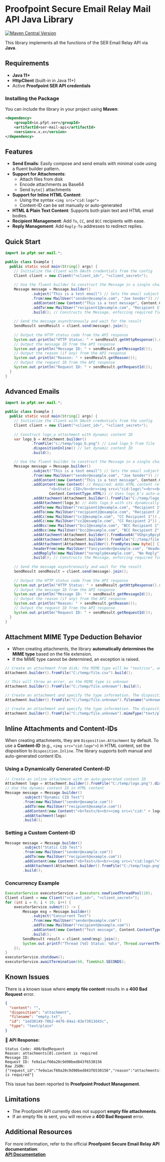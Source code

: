 # Proofpoint Secure Email Relay Mail API Java Library
[![Maven Central Version](https://img.shields.io/maven-central/v/io.pfpt.ser/ser-mail-api)](https://central.sonatype.com/artifact/io.pfpt.ser/ser-mail-api)

This library implements all the functions of the SER Email Relay API via **Java**.

## Requirements

- **Java 11+**
- **HttpClient** (built-in in Java 11+)
- Active **Proofpoint SER API credentials**

### Installing the Package

You can include the library in your project using **Maven**:

```xml
<dependency>
    <groupId>io.pfpt.ser</groupId>
    <artifactId>ser-mail-api</artifactId>
    <version>x.x.x</version>
</dependency>
```

## Features

- **Send Emails**: Easily compose and send emails with minimal code using a fluent builder pattern.
- **Support for Attachments**:
    - Attach files from disk
    - Encode attachments as Base64
    - Send `byte[]` attachments
- **Support for Inline HTML Content**:
    - Using the syntax `<img src="cid:logo">`
    - Content-ID can be set manually or auto-generated
- **HTML & Plain Text Content**: Supports both plain text and HTML email bodies.
- **Recipient Management**: Add `To`, `CC`, and `BCC` recipients with ease.
- **Reply Management**: Add `Reply-To` addresses to redirect replies.

## Quick Start
```java
import io.pfpt.ser.mail.*;

public class Example {
  public static void main(String[] args) {
    // Initialize the Client with OAuth credentials from the config
    Client client = new Client("<client_id>", "<client_secret>");
    
    // Use the fluent builder to construct the Message in a single chain
    Message message = Message.builder()
            .subject("This is a test email") // Sets the email subject (required)
            .from(new MailUser("sender@example.com", "Joe Sender")) // Sets the sender (required)
            .addContent(new Content("This is a test message", Content.ContentType.TEXT)) // Adds plain text content (required minimum)
            .addTo(new MailUser("recipient1@example.com", "Recipient 1")) // Adds a primary recipient (required minimum)
            .build(); // Constructs the Message, enforcing required fields (from, tos, subject, content)
    
    // Send the message asynchronously and wait for the result
    SendResult sendResult = client.send(message).join();
    
    // Output the HTTP status code from the API response
    System.out.println("HTTP Status: " + sendResult.getHttpResponse().statusCode());
    // Output the message ID from the API response
    System.out.println("Message ID: " + sendResult.getMessageId());
    // Output the reason (if any) from the API response
    System.out.println("Reason: " + sendResult.getReason());
    // Output the request ID from the API response
    System.out.println("Request ID: " + sendResult.getRequestId());
  }
}
```

## Advanced Emails

```java
import io.pfpt.ser.mail.*;

public class Example {
  public static void main(String[] args) {
    // Initialize the Client with OAuth credentials from the config
    Client client = new Client("<client_id>", "<client_secret>");
    
    // Construct logo_a attachment with dynamic content ID
    var logo_b = Attachment.builder()
            .fromFile("c:/temp/logo_b.png") // Load logo_b from file
            .dispositionInline() // Set dynamic content ID
            .build();

    // Use the fluent builder to construct the Message in a single chain
    Message message = Message.builder()
            .subject("This is a test email") // Sets the email subject (required)
            .from(new MailUser("sender@example.com", "Joe Sender")) // Sets the sender (required)
            .addContent(new Content("This is a test message", Content.ContentType.TEXT)) // Adds plain text content (required minimum)
            .addContent(new Content( // Required: Adds HTML content referencing both static and dynamic CIDs
                    "<b>Static CID</b><br><img src=\"cid:logo\"><br><b>Dynamic CID</b><br><img src=\"cid:" + logo_b.getContentId() + "\">",
                    Content.ContentType.HTML)) // Uses logo_b's auto-assigned content ID retrieved from getContentId()
            .addAttachment(Attachment.builder().fromFile("C:/temp/logo_a.png").dispositionInline("logo").build()) // Adds an inline attachment with content ID "logo"
            .addAttachment(logo_b) // Adds logo_b with its dynamically assigned content ID
            .addTo(new MailUser("recipient1@example.com", "Recipient 1")) // Adds a primary recipient (required minimum)
            .addTo(new MailUser("recipient2@example.com", "Recipient 2")) // Adds a second primary recipient
            .addCc(new MailUser("cc1@example.com", "CC Recipient 1")) // Adds a CC recipient
            .addCc(new MailUser("cc2@example.com", "CC Recipient 2")) // Adds a second CC recipient
            .addBcc(new MailUser("bcc1@example.com", "BCC Recipient 1")) // Adds a BCC recipient
            .addBcc(new MailUser("bcc2@example.com", "BCC Recipient 2")) // Adds a second BCC recipient
            .addAttachment(Attachment.builder().fromBase64("VGhpcyBpcyBhIHRlc3Qh", "test.txt").build()) // Adds an attachment from Base64-encoded text
            .addAttachment(Attachment.builder().fromFile("C:/temp/file.csv").build()) // Adds an attachment from a file
            .addAttachment(Attachment.builder().fromBytes(new byte[] {1, 2, 3}, "bytes.txt").build()) // Adds an attachment from a byte array
            .headerFrom(new MailUser("fancysender@example.com", "Header From")) // Sets the header "From" field
            .addReplyTo(new MailUser("noreply@example.com", "No Reply")) // Sets a Reply-To address
            .build(); // Constructs the Message, enforcing required fields (from, tos, subject, content)
    
    // Send the message asynchronously and wait for the result
    SendResult sendResult = client.send(message).join();
    
    // Output the HTTP status code from the API response
    System.out.println("HTTP Status: " + sendResult.getHttpResponse().statusCode());
    // Output the message ID from the API response
    System.out.println("Message ID: " + sendResult.getMessageId());
    // Output the reason (if any) from the API response
    System.out.println("Reason: " + sendResult.getReason());
    // Output the request ID from the API response
    System.out.println("Request ID: " + sendResult.getRequestId());
  }
}
```

## Attachment MIME Type Deduction Behavior

- When creating attachments, the library **automatically determines the MIME type** based on the file extension.
- If the MIME type cannot be determined, an exception is raised.

```java
// Create an attachment from disk; the MIME type will be "text/csv", and disposition will be "Disposition.Attachment"
Attachment.builder().fromFile("C:/temp/file.csv").build();

// This will throw an error, as the MIME type is unknown
Attachment.builder().fromFile("C:/temp/file.unknown").build();

// Create an attachment and specify the type information. The disposition will be "Disposition.Attachment", filename will be unknown.txt, and MIME type "text/plain"
Attachment.builder().fromFile("C:/temp/file.unknown").filename("unknown.txt").build();

// Create an attachment and specify the type information. The disposition will be "Disposition.Attachment", filename will be file.unknown, and MIME type "text/plain"
Attachment.builder().fromFile("C:/temp/file.unknown").mimeType("text/plain").build();
```

## Inline Attachments and Content-IDs

When creating attachments, they are `Disposition.Attachment` by default. To use a **Content-ID** (e.g., `<img src="cid:logo">`) in HTML content, set the disposition to `Disposition.Inline`. The library supports both manual and auto-generated content IDs.

### Using a Dynamically Generated Content-ID
```java
// Create an inline attachment with an auto-generated content ID
Attachment logo = Attachment.builder().fromFile("C:/temp/logo.png").dispositionInline().build();
// Use the dynamic content ID in HTML content
Message message = Message.builder()
        .subject("Dynamic CID Test")
        .from(new MailUser("sender@example.com"))
        .addTo(new MailUser("recipient@example.com"))
        .addContent(new Content("<b>Test</b><br><img src=\"cid:" + logo.getContentId() + "\">", Content.ContentType.HTML))
        .addAttachment(logo)
        .build();
```

### Setting a Custom Content-ID
```java
Message message = Message.builder()
        .subject("Static CID Test")
        .from(new MailUser("sender@example.com"))
        .addTo(new MailUser("recipient@example.com"))
        .addContent(new Content("<b>Test</b><br><img src=\"cid:logo\">", Content.ContentType.HTML))
        .addAttachment(Attachment.builder().fromFile("C:/temp/logo.png").dispositionInline("logo").build())
        .build();
```

### Concurrency Example
```java
ExecutorService executorService = Executors.newFixedThreadPool(10);
Client client = new Client("<client_id>", "<client_secret>");
for (int i = 0; i < 10; i++) {
    executorService.submit(() -> {
        Message msg = Message.builder()
            .subject("Concurrent Test")
            .from(new MailUser("sender@example.com"))
            .addTo(new MailUser("recipient@example.com"))
            .addContent(new Content("Test message", Content.ContentType.TEXT))
            .build();
        SendResult result = client.send(msg).join();
        System.out.printf("Thread [%d] Status: %d\n", Thread.currentThread().getId(), result.getHttpResponse().statusCode());
    });
}
executorService.shutdown();
executorService.awaitTermination(60, TimeUnit.SECONDS);
```

## Known Issues

There is a known issue where **empty file content** results in a **400 Bad Request** error.

```json
{
  "content": "",
  "disposition": "attachment",
  "filename": "empty.txt",
  "id": "1ed38149-70b2-4476-84a1-83e73913d43c",
  "type": "text/plain"
}
```

🔹 **API Response:**

```
Status Code: 400/BadRequest
Reason: attachments[0].content is required
Message ID:
Request ID: fe9a1acf60a20c9d90bed843f6530156
Raw JSON: {"request_id":"fe9a1acf60a20c9d90bed843f6530156","reason":"attachments[0].content is required"}
```

This issue has been reported to **Proofpoint Product Management**.

## Limitations
- The Proofpoint API currently does not support **empty file attachments**.
- If an empty file is sent, you will receive a **400 Bad Request** error.

## Additional Resources
For more information, refer to the official **Proofpoint Secure Email Relay API documentation**:  
[**API Documentation**](https://api-docs.ser.proofpoint.com/docs/email-submission)
